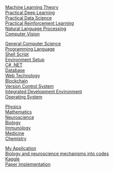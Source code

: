 <a href="https://youngminpark2559.github.io/mltheory/README.html">Machine Learning Theory</a><br/>
<a href="https://youngminpark2559.github.io/pracdl/README.html">Practical Deep Learning</a><br/>
<a href="https://youngminpark2559.github.io/pracds/README.html">Practical Data Science</a><br/>
<a href="https://youngminpark2559.github.io/pracrl/README.html">Practical Reinforcement Learning</a><br/>
<a href="https://youngminpark2559.github.io/nlp/README.html">Natural Language Processing</a><br/>
<a href="https://youngminpark2559.github.io/opencv/README.html">Computer Vision</a><br/> 

<a href="https://youngminpark2559.github.io/gen_comp_sci/README.html">General Computer Science</a><br/>
<a href="https://youngminpark2559.github.io/plang/README.html">Programming Language</a><br/>
<a href="https://youngminpark2559.github.io/shell_script/README.html">Shell Script</a><br/>
<a href="https://youngminpark2559.github.io/env_setup/README.html">Environment Setup</a><br/>
<a href="https://youngminpark2559.github.io/csharpdotnet/README.html">C# .NET</a><br/>
<a href="https://youngminpark2559.github.io/db/README.html">Database</a><br/>
<a href="https://youngminpark2559.github.io/webtech/README.html">Web Technology</a><br/>
<a href="https://youngminpark2559.github.io/blockchain/README.html">Blockchain</a><br/>
<a href="https://youngminpark2559.github.io/vcs/README.html">Version Control System</a><br/>
<a href="https://youngminpark2559.github.io/ide/README.html">Integrated Development Environment</a><br/>
<a href="https://youngminpark2559.github.io/os/README.html">Operating System</a><br/>

<a href="https://youngminpark2559.github.io/physics/README.html">Physics</a><br/>
<a href="https://youngminpark2559.github.io/mathematics/README.html">Mathematics</a><br/>
<a href="https://youngminpark2559.github.io/neuroscience/README.html">Neuroscience</a><br/>
<a href="https://youngminpark2559.github.io/biology/README.html">Biology</a><br/>
<a href="https://youngminpark2559.github.io/immunology/README.html">Immunology</a><br/>
<a href="https://youngminpark2559.github.io/medicine/README.html">Medicine</a><br/>
<a href="https://youngminpark2559.github.io/chemistry/README.html">Chemistry</a><br/>

<a href="https://youngminpark2559.github.io/myapp/README.html">My Application</a><br/>
<a href="https://youngminpark2559.github.io/bio_code/README.html">Biology and neuroscience mechanisms into codes</a><br/>
<a href="https://youngminpark2559.github.io/kaggle/README.html">Kaggle</a><br/>
<a href="https://youngminpark2559.github.io/ml_cv_p/README.html">Paper Implementation</a><br/>
